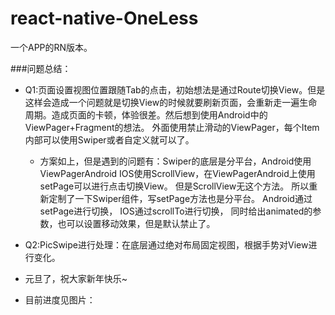 # react-native-OneLess
一个APP的RN版本。

###问题总结：
* Q1:页面设置视图位置跟随Tab的点击，初始想法是通过Route切换View。但是这样会造成一个问题就是切换View的时候就要刷新页面，会重新走一遍生命周期。造成页面的卡顿，体验很差。然后想到使用Android中的ViewPager+Fragment的想法。
外面使用禁止滑动的ViewPager，每个Item内部可以使用Swiper或者自定义就可以了。

    * 方案如上，但是遇到的问题有：Swiper的底层是分平台，Android使用ViewPagerAndroid
      IOS使用ScrollView，在ViewPagerAndroid上使用setPage可以进行点击切换View。
      但是ScrollView无这个方法。
      所以重新定制了一下Swiper组件，写setPage方法也是分平台。
      Android通过setPage进行切换，
      IOS通过scrollTo进行切换，
      同时给出animated的参数，也可以设置移动效果，但是默认禁止了。
* Q2:PicSwipe进行处理：在底层通过绝对布局固定视图，根据手势对View进行变化。

* 元旦了，祝大家新年快乐~

* 目前进度见图片：


